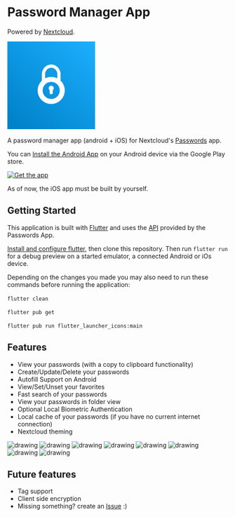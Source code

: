# Password Manager App
Powered by [Nextcloud](https://nextcloud.com/).

<img src="assets/launcher/icon.png" alt="drawing" width="200"/>

A password manager app (android + iOS) for Nextcloud's [Passwords](https://apps.nextcloud.com/apps/passwords) app.

You can [Install the Android App](https://play.google.com/store/apps/details?id=de.jbservices.nc_passwords_app) on your Android device via the Google Play store.

[<img src="https://play.google.com/intl/en_us/badges/images/generic/en-play-badge.png"
     alt="Get the app"
     height="70">](https://play.google.com/store/apps/details?id=de.jbservices.nc_passwords_app)

As of now, the iOS app must be built by yourself.

## Getting Started

This application is built with [Flutter](https://flutter.dev/) and uses the [API](https://git.mdns.eu/nextcloud/passwords/wikis/developers/index) provided by the Passwords App.

[Install and configure flutter](https://flutter.dev/docs/get-started/install), then clone this repository. Then run ```flutter run``` for a debug preview on a started emulator, a connected Android or iOs device.

Depending on the changes you made you may also need to run these commands before running the application:

```flutter clean```

```flutter pub get```

```flutter pub run flutter_launcher_icons:main```

## Features
- View your passwords (with a copy to clipboard functionality)
- Create/Update/Delete your passwords
- Autofill Support on Android
- View/Set/Unset your favorites
- Fast search of your passwords
- View your passwords in folder view
- Optional Local Biometric Authentication
- Local cache of your passwords (if you have no current internet connection)
- Nextcloud theming

<img src="screenshots/1.jpg" alt="drawing" width="200"/>
<img src="screenshots/2.jpg" alt="drawing" width="200"/>
<img src="screenshots/3.jpg" alt="drawing" width="200"/>
<img src="screenshots/4.jpg" alt="drawing" width="200"/>
<img src="screenshots/5.jpg" alt="drawing" width="200"/>
<img src="screenshots/6.jpg" alt="drawing" width="200"/>
<img src="screenshots/7.jpg" alt="drawing" width="200"/>
<img src="screenshots/8.jpg" alt="drawing" width="200"/>

## Future features
- Tag support
- Client side encryption
- Missing something? create an [Issue](https://gitlab.com/joleaf/nc-passwords-app/-/issues/new) :)
